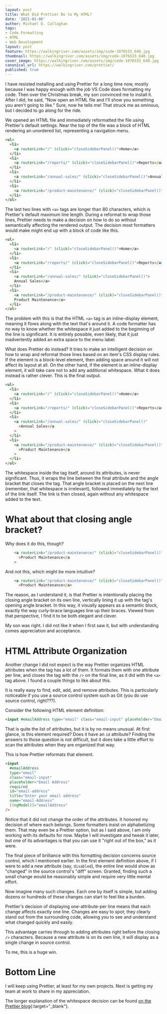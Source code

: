 ```yaml
---
layout: post
title: What Did Prettier Do to My HTML?
date: '2021-01-06'
author: Michael D. Callaghan
tags: 
- Code Formatting
- HTML
- Web Development
layout: post
feature: https://walkingriver.com/assets/img/code-1076533_640.jpg
thumbnail: https://walkingriver.com/assets/img/code-1076533_640.jpg
cover_image: https://walkingriver.com/assets/img/code-1076533_640.jpg
canonical_url: https://walkingriver.com/prettier/
published: true
---
```


I have resisted installing and using Prettier for a long time now, mostly because I was happy enough with the job VS Code does formatting my code. Then over the Christmas break, my son convinced me to install it. After I did, he said, "Now open an HTML file and I'll show you something you aren't going to like." Sure, now he tells me! That struck me as ominous, but I decided to go along for the ride.

<!--more-->

We opened an HTML file and immediately reformatted the file using Prettier's default settings. Near the top of the file was a block of HTML rendering an unordered list, representing a navigation menu.

```html
<ul>
  <li>
    <a routerLink="/" (click)="closeSidebarPanel()">Home</a>
  </li>
  <li>
    <a routerLink="/reports/" (click)="closeSidebarPanel()">Reports</a>
  </li>
  <li>
    <a routerLink="/annual-sales/" (click)="closeSidebarPanel()">Annual Sales</a>
  </li>
  <li>
    <a routerLink="/product-maintenance/" (click)="closeSidebarPanel()">Product Maintenance</a>
  </li>
</ul>
```

The last two lines with `<a>` tags are longer than 80 characters, which is Prettier's default maximum line length. During a reformat to wrap those lines, Prettier needs to make a decision on how to do so without semantically affecting the rendered output. The decision most formatters would make might end up with a block of code like this.


```html
<ul>
  <li>
    <a routerLink="/" (click)="closeSidebarPanel()">Home</a>
  </li>
  <li>
    <a routerLink="/reports/" (click)="closeSidebarPanel()">Reports</a>
  </li>
  <li>
    <a routerLink="/annual-sales/" (click)="closeSidebarPanel()">
    Annual Sales</a>
  </li>
  <li>
    <a routerLink="/product-maintenance/" (click)="closeSidebarPanel()">
    Product Maintenance</a>
  </li>
</ul>
```

The problem with this is that the HTML `<a>` tag is an inline-display element, meaning it flows along with the text that's around it. A code formatter has no way to know whether the whitespace it just added to the beginning of the line is significant. It is entirely possible, even likely, that it just inadvertently added an extra space to the menu label.

What does Prettier do instead? It tries to make an intelligent decision on how to wrap and reformat those lines based on an item's CSS display rules. If the element is a block-level element, then adding space around it will not affect its layout at all. On the other hand, if the element is an inline-display element, it will take care not to add any additional whitespace. What it does instead is rather clever. This is the final output.

```html
<ul>
  <li>
    <a routerLink="/" (click)="closeSidebarPanel()">Home</a>
  </li>
  <li>
    <a routerLink="/reports/" (click)="closeSidebarPanel()">Reports</a>
  </li>
  <li>
    <a routerLink="/annual-sales/" (click)="closeSidebarPanel()"
      >Annual Sales</a
    >
  </li>
  <li>
    <a routerLink="/product-maintenance/" (click)="closeSidebarPanel()"
      >Product Maintenance</a
    >
  </li>
</ul>
```

The whitespace inside the tag itself, around its attributes, is never significant. Thus, it wraps the line between the final attribute and the angle bracket that closes the tag. That angle bracket is placed on the next line (remember, that whitespace is irrelevant), followed immediately by the text of the link itself. The link is then closed, again without any whitespace added to the text.

# What about that closing angle bracket?
Why does it do this, though?
```html
    <a routerLink="/product-maintenance/" (click)="closeSidebarPanel()"
      >Product Maintenance</a
    >
```

And not this, which might be more intuitive?
```html
    <a routerLink="/product-maintenance/" (click)="closeSidebarPanel()"
      >Product Maintenance</a>
```

The reason, as I understand it, is that Prettier is intentionally placing the closing angle bracket on its own line, vertically lining it up with the tag's opening angle bracket. In this way, it visually appears as a semantic block, exactly the way curly-brace languages line up their braces. Viewed from that perspective, I find it to be both elegant and clever.

My son was right. I did not like it when I first saw it, but with understanding comes appreciation and acceptance. 

# HTML Attribute Organization
Another change I did not expect is the way Prettier organizes HTML attributes when the tag has a lot of them. It formats them with one attribute per line, and closes the tag with the `/>` on the final line, as it did with the `<a>` tag above. I found a couple things to like about this.

It is really easy to find, edit, add, and remove attributes. This is particularly noticeable if you use a source control system such as Git (you do use source control, right???).

Consider the following HTML element definition:

```html
<input #emailAddress type="email" class="email-input" placeholder="Email Address" required id="email-address" title="Enter your email address" name="email-Address" [(ngModel)]="emailAddress">
```

That is quite the list of attributes, but it is by no means unusual. At first glance, is this element required? Does it have an `id` attribute? Finding the answers to those question is not difficult, but it does take a little effort to scan the attributes when they are organized that way.

This is how Prettier reformats that element.

```html
<input
  #emailAddress
  type="email"
  class="email-input"
  placeholder="Email Address"
  required
  id="email-address"
  title="Enter your email address"
  name="email-Address"
  [(ngModel)]="emailAddress"
/>
```

Notice that it did not change the order of the attributes. It honored my decision of where each belongs. Some formatters insist on alphabetizing them. That may even be a Prettier option, but as I said above, I am only working with its defaults for now. Maybe I will investigate and tweak it later, but one of its advantages is that you can use it "right out of the box," as it were.

The final piece of brilliance with this formatting decision concerns source control, which I mentioned earlier. In the first element definition above, if I were to add a new attribute (say, `disabled`), the entire line would show as "changed" in the source control's "diff" screen. Granted, finding such a small change would be reasonably simple and require very little mental effort. 

Now imagine many such changes. Each one by itself is simple, but adding dozens or hundreds of these changes can start to feel like a burden.

Prettier's decision of displaying one-attribute-per line means that each change affects exactly one line. Changes are easy to spot; they clearly stand out from the surrounding code, allowing you to see and understand what changed quickly and easily.

This advantage carries through to adding attributes right before the closing `/>` characters. Because a new attribute is on its own line, it will display as a single change in source control.

To me, this is a huge win.

# Bottom Line
I will keep using Prettier, at least for my own projects. Next is getting my team at work to share in my appreciation.

The longer explanation of the whitespace decision can be found [on the Prettier blog](https://prettier.io/blog/2018/11/07/1.15.0.html){:target="_blank"}.
